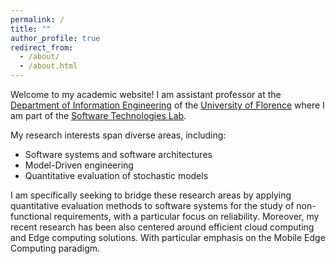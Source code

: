 ```yaml
---
permalink: /
title: ""
author_profile: true
redirect_from: 
  - /about/
  - /about.html
---
```


Welcome to my academic website! 
I am assistant professor at the [Department of Information Engineering](https://www.dinfo.unifi.it/) of the [University of Florence](https://www.unifi.it/changelang-eng.html) where I am part of the [Software Technologies Lab](https://stlab.dinfo.unifi.it/).

My research interests span diverse areas, including:
* Software systems and software architectures
* Model-Driven engineering
* Quantitative evaluation of stochastic models

I am specifically seeking to bridge these research areas by applying quantitative evaluation methods to software systems for the study of non-functional requirements, with a particular focus on reliability.
Moreover, my recent research has been also centered around efficient cloud computing and Edge computing solutions. With particular emphasis on the Mobile Edge Computing paradigm.





